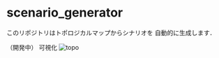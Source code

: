 # scenario_generator

このリポジトリはトポロジカルマップからシナリオを
自動的に生成します．

（開発中）
可視化
![topo](https://github.com/haruyama8940/scenario_generator/assets/68257043/52854f47-f248-49be-91a2-04ba55969c76)
